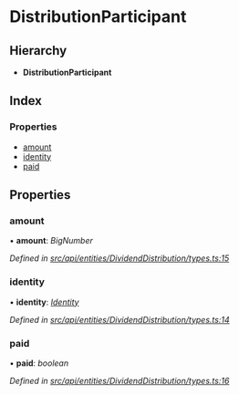 # DistributionParticipant

## Hierarchy

* **DistributionParticipant**

## Index

### Properties

* [amount](distributionparticipant.md#amount)
* [identity](distributionparticipant.md#identity)
* [paid](distributionparticipant.md#paid)

## Properties

### amount

• **amount**: _BigNumber_

_Defined in_ [_src/api/entities/DividendDistribution/types.ts:15_](https://github.com/PolymathNetwork/polymesh-sdk/blob/bf2b7a12/src/api/entities/DividendDistribution/types.ts#L15)

### identity

• **identity**: [_Identity_](../classes/identity.md)

_Defined in_ [_src/api/entities/DividendDistribution/types.ts:14_](https://github.com/PolymathNetwork/polymesh-sdk/blob/bf2b7a12/src/api/entities/DividendDistribution/types.ts#L14)

### paid

• **paid**: _boolean_

_Defined in_ [_src/api/entities/DividendDistribution/types.ts:16_](https://github.com/PolymathNetwork/polymesh-sdk/blob/bf2b7a12/src/api/entities/DividendDistribution/types.ts#L16)

